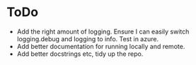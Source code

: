 # ToDo
- Add the right amount of logging. Ensure I can easily switch logging.debug and logging to info. Test in azure.
- Add better documentation for running locally and remote.
- Add better docstrings etc, tidy up the repo.